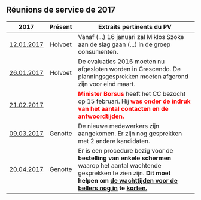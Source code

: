## Réunions de service de 2017

| 2017 | Présent | Extraits pertinents du PV |
| --- | :---: | --- |
| [12.01.2017](20170112_Staf_Divisie.pdf) | Holvoet | Vanaf (...) 16 januari zal Miklos Szoke aan de slag gaan (...) in de groep consumenten. |
| [26.01.2017](20170126_Staf_Divisie.pdf) | Holvoet | De evaluaties 2016 moeten nu afgesloten worden in Crescendo. De planningsgesprekken moeten afgerond zijn voor eind maart. |
| [21.02.2017](20170221_Staf_Divisie.pdf) | &nbsp; | <font color="red"><b>Minister Borsus</b></font> heeft het CC bezocht op 15 februari. Hij <font color="red"><b>was onder de indruk van het aantal contacten en de antwoordtijden.</b></font> |
| [09.03.2017](20170309_Staf_Divisie.pdf) | Genotte | De nieuwe medewerkers zijn aangekomen. Er zijn nog gesprekken met 2 andere kandidaten. |
| [20.04.2017](20170420_Staf_Divisie.pdf) | Genotte | Er is een procedure bezig voor de **bestelling van enkele schermen** waarop het aantal wachtende gesprekken te zien zijn. **Dit moet helpen om <u>de wachttijden voor de bellers nog in</u> te <u>korten.</u>** |


